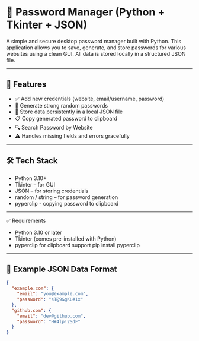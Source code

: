 # 🔐 Password Manager (Python + Tkinter + JSON)

A simple and secure desktop password manager built with Python. This application allows you to save, generate, and store passwords for various websites using a clean GUI. All data is stored locally in a structured JSON file.

---

## 🚀 Features

- ✅ Add new credentials (website, email/username, password)
- 🔐 Generate strong random passwords
- 💾 Store data persistently in a local JSON file
- 📋 Copy generated password to clipboard
- 🔍 Search Password by Website
- ⚠️ Handles missing fields and errors gracefully

---

## 🛠️ Tech Stack

- Python 3.10+
- Tkinter – for GUI
- JSON – for storing credentials
- random / string – for password generation
- pyperclip - copying password to clipboard

---

✅ Requirements

- Python 3.10 or later
- Tkinter (comes pre-installed with Python)
- pyperclip for clipboard support
  pip install pyperclip

---
## 📂 Example JSON Data Format

```json
{
  "example.com": {
    "email": "you@example.com",
    "password": "sT@9&gKL#1x"
  },
  "github.com": {
    "email": "dev@github.com",
    "password": "H#4lp!2SdF"
  }
}
